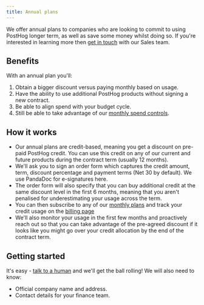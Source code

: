 ```yaml
---
title: Annual plans
---
```


We offer annual plans to companies who are looking to commit to using PostHog longer term, as well as save some money whilst doing so.  If you're interested in learning more then [get in touch](/talk-to-a-human) with our Sales team.

## Benefits

With an annual plan you'll:

1. Obtain a bigger discount versus paying monthly based on usage.
2. Have the ability to use additional PostHog products without signing a new contract.
3. Be able to align spend with your budget cycle.
4. Still be able to take advantage of our [monthly spend controls](/docs/billing/estimating-usage-costs).

## How it works

* Our annual plans are credit-based, meaning you get a discount on pre-paid PostHog credit.  You can use this credit on any of our current and future products during the contract term (usually 12 months).
* We'll ask you to sign an order form which captures the credit amount, term, discount percentage and payment terms (Net 30 by default).  We use PandaDoc for e-signatures here.
* The order form will also specify that you can buy additional credit at the same discount level in the first 6 months, meaning that you aren't penalised for underestimating your usage across the term.
* You can then subscribe to any of our [monthly plans](/pricing) and track your credit usage on the [billing page](https://app.posthog.com/organization/billing)
* We'll also monitor your usage in the first few months and proactively reach out so that you can take advantage of the pre-agreed discount if it looks like you might go over your credit allocation by the end of the contract term.

## Getting started

It's easy - [talk to a human](/talk-to-a-human) and we'll get the ball rolling!  We will also need to know:

* Official company name and address.
* Contact details for your finance team.